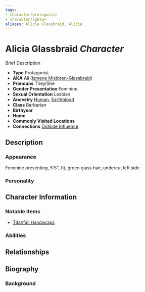 ```yaml
---
tags:
- character/protagonist
- character/lgbtq+
aliases: Alicia Glassbraid, Alicia
---
```

# Alicia Glassbraid *Character*

Brief Description

- **Type** Protagonist
- **AKA** Ali ([Ismene Mistbren-Glassbraid](ismene-mistbren-glassbraid.md))
- **Pronouns** They/She
- **Gender Presentation** Feminine
- **Sexual Orientation** Lesbian
- **Ancestry** [Human](../../ancestries/common%20ancestries/human.md), [Earthblood](../../ancestries/heritages/extraplanar%20bloods/earthblood.md)
- **Class** Barbarian
- **Birthyear** 
- **Home** 
- **Commonly Visited Locations** 
- **Connections** [Outside Influence](../../organizations/outside-influence.md)

## Description
### Appearance
Feminine presenting, 5'5", fit, green glass hair, undercut left side
### Personality

## Character Information
### Notable Items
- [Titanfall Handwraps](../../items/titanfall-handwraps.md)
### Abilities

## Relationships

## Biography
### Background
